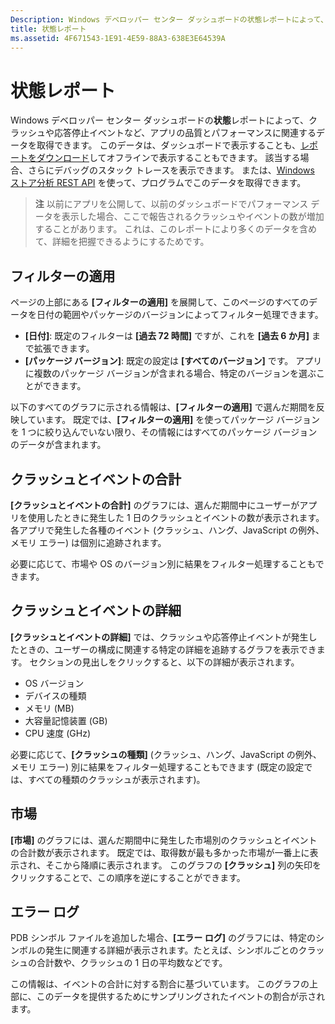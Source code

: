 ```yaml
---
Description: Windows デベロッパー センター ダッシュボードの状態レポートによって、クラッシュや応答停止イベントなど、アプリの品質とパフォーマンスに関連するデータを取得できます。
title: 状態レポート
ms.assetid: 4F671543-1E91-4E59-88A3-638E3E64539A
---
```


# 状態レポート


Windows デベロッパー センター ダッシュボードの**状態**レポートによって、クラッシュや応答停止イベントなど、アプリの品質とパフォーマンスに関連するデータを取得できます。 このデータは、ダッシュボードで表示することも、[レポートをダウンロード](download-analytic-reports.md)してオフラインで表示することもできます。 該当する場合、さらにデバッグのスタック トレースを表示できます。 または、[Windows ストア分析 REST API](../monetize/access-analytics-data-using-windows-store-services.md) を使って、プログラムでこのデータを取得できます。

> **注**  以前にアプリを公開して、以前のダッシュボードでパフォーマンス データを表示した場合、ここで報告されるクラッシュやイベントの数が増加することがあります。 これは、このレポートにより多くのデータを含めて、詳細を把握できるようにするためです。

## フィルターの適用


ページの上部にある **[フィルターの適用]** を展開して、このページのすべてのデータを日付の範囲やパッケージのバージョンによってフィルター処理できます。

-   **[日付]**: 既定のフィルターは **[過去 72 時間]** ですが、これを **[過去 6 か月]** まで拡張できます。
-   **[パッケージ バージョン]**: 既定の設定は **[すべてのバージョン]** です。 アプリに複数のパッケージ バージョンが含まれる場合、特定のバージョンを選ぶことができます。

以下のすべてのグラフに示される情報は、**[フィルターの適用]** で選んだ期間を反映しています。 既定では、**[フィルターの適用]** を使ってパッケージ バージョンを 1 つに絞り込んでいない限り、その情報にはすべてのパッケージ バージョンのデータが含まれます。

## クラッシュとイベントの合計


**[クラッシュとイベントの合計]** のグラフには、選んだ期間中にユーザーがアプリを使用したときに発生した 1 日のクラッシュとイベントの数が表示されます。 各アプリで発生した各種のイベント (クラッシュ、ハング、JavaScript の例外、メモリ エラー) は個別に追跡されます。

必要に応じて、市場や OS のバージョン別に結果をフィルター処理することもできます。

## クラッシュとイベントの詳細


**[クラッシュとイベントの詳細]** では、クラッシュや応答停止イベントが発生したときの、ユーザーの構成に関連する特定の詳細を追跡するグラフを表示できます。 セクションの見出しをクリックすると、以下の詳細が表示されます。

-   OS バージョン
-   デバイスの種類
-   メモリ (MB)
-   大容量記憶装置 (GB)
-   CPU 速度 (GHz)

必要に応じて、**[クラッシュの種類]** (クラッシュ、ハング、JavaScript の例外、メモリ エラー) 別に結果をフィルター処理することもできます (既定の設定では、すべての種類のクラッシュが表示されます)。

## 市場


**[市場]** のグラフには、選んだ期間中に発生した市場別のクラッシュとイベントの合計数が表示されます。 既定では、取得数が最も多かった市場が一番上に表示され、そこから降順に表示されます。 このグラフの **[クラッシュ]** 列の矢印をクリックすることで、この順序を逆にすることができます。

## エラー ログ


PDB シンボル ファイルを追加した場合、**[エラー ログ]** のグラフには、特定のシンボルの発生に関連する詳細が表示されます。たとえば、シンボルごとのクラッシュの合計数や、クラッシュの 1 日の平均数などです。

この情報は、イベントの合計に対する割合に基づいています。 このグラフの上部に、このデータを提供するためにサンプリングされたイベントの割合が示されます。

 

 


<!--HONumber=Mar16_HO1-->


